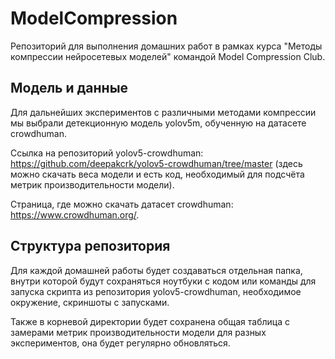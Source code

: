 # ModelCompression

Репозиторий для выполнения домашних работ в рамках курса "Методы компрессии нейросетевых моделей" командой Model Compression Club.

## Модель и данные

Для дальнейших экспериментов с различными методами компрессии мы выбрали детекционную модель yolov5m, обученную на датасете crowdhuman.

Ссылка на репозиторий yolov5-crowdhuman: https://github.com/deepakcrk/yolov5-crowdhuman/tree/master (здесь можно скачать веса модели и есть код, необходимый для подсчёта метрик производительности модели).

Страница, где можно скачать датасет crowdhuman: https://www.crowdhuman.org/.

## Структура репозитория

Для каждой домашней работы будет создаваться отдельная папка, внутри которой будут сохраняться ноутбуки с кодом или команды для запуска скрипта из репозитория yolov5-crowdhuman, необходимое окружение, скриншоты с запусками.

Также в корневой директории будет сохранена общая таблица с замерами метрик производительности модели для разных экспериментов, она будет регулярно обновляться.